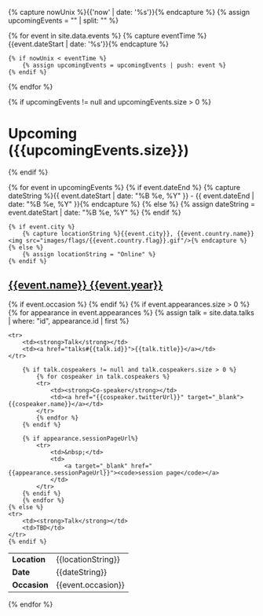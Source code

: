 
{% capture nowUnix %}{{'now' | date: '%s'}}{% endcapture %}
{% assign upcomingEvents = "" | split: "" %}

{% for event in site.data.events %}
    {% capture eventTime %}{{event.dateStart | date: '%s'}}{% endcapture %}

    {% if nowUnix < eventTime %}
        {% assign upcomingEvents = upcomingEvents | push: event %}
    {% endif %}
{% endfor %}

{% if upcomingEvents != null and upcomingEvents.size > 0 %}
# [](#upcoming-events)Upcoming ({{upcomingEvents.size}})
{% endif %}

{% for event in upcomingEvents %}
    {% if event.dateEnd %}
        {% capture dateString %}{{ event.dateStart | date: "%B %e, %Y" }} - {{ event.dateEnd | date: "%B %e, %Y" }}{% endcapture %}
    {% else %}
        {% assign dateString = event.dateStart | date: "%B %e, %Y" %}
    {% endif %}

    {% if event.city %}
        {% capture locationString %}{{event.city}}, {{event.country.name}} <img src="images/flags/{{event.country.flag}}.gif"/>{% endcapture %}
    {% else %}
        {% assign locationString = "Online" %}
    {% endif %}

## [](#{{event.id}})[{{event.name}} {{event.year}}]({{event.url}})

<table>
    <tr>
        <td><strong>Location</strong></td>
        <td>{{locationString}}</td>
    </tr>
    <tr>
        <td><strong>Date</strong></td>
        <td>{{dateString}}</td>
    </tr>
    {% if event.occasion %}
    <tr>
        <td><strong>Occasion</strong></td>
        <td>{{event.occasion}}</td>
    </tr>
    {% endif %}
    {% if event.appearances.size > 0 %}
        {% for appearance in event.appearances %}
            {% assign talk = site.data.talks | where: "id", appearance.id | first %}

    <tr>
        <td><strong>Talk</strong></td>
        <td><a href="talks#{{talk.id}}">{{talk.title}}</a></td>
    </tr>

        {% if talk.cospeakers != null and talk.cospeakers.size > 0 %}
            {% for cospeaker in talk.cospeakers %}
            <tr>
                <td><strong>Co-speaker</strong></td>
                <td><a href="{{cospeaker.twitterUrl}}" target="_blank">{{cospeaker.name}}</a></td>
            </tr>
            {% endfor %}
        {% endif %}

        {% if appearance.sessionPageUrl%}
            <tr>
                <td>&nbsp;</td>
                <td>
                    <a target="_blank" href="{{appearance.sessionPageUrl}}"><code>session page</code></a>
                </td>
            </tr>
        {% endif %}
        {% endfor %}
    {% else %}
    <tr>
        <td><strong>Talk</strong></td>
        <td>TBD</td>
    </tr>
    {% endif %}
</table>
{% endfor %}